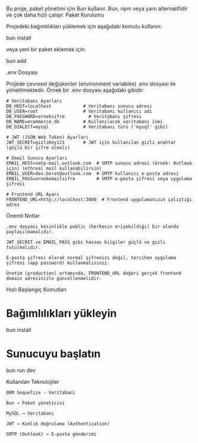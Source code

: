 Bu proje, paket yönetimi için Bun kullanır.
Bun, npm veya yarn alternatifidir ve çok daha hızlı çalışır.
Paket Kurulumu

Projedeki bağımlılıkları yüklemek için aşağıdaki komutu kullanın:

bun install

veya yeni bir paket eklemek için:

bun add <paket-ismi>

.env Dosyası

Projede çevresel değişkenler (environment variables) .env dosyası ile yönetilmektedir.
Örnek bir .env dosyası aşağıdaki gibidir:
```dotenv
# Veritabanı Ayarları
DB_HOST=localhost            # Veritabanı sunucu adresi
DB_USER=root                 # Veritabanı kullanıcı adı
DB_PASSWORD=orneksifre         # Veritabanı şifresi
DB_NAME=ecommerce_db         # Kullanılacak veritabanı ismi
DB_DIALECT=mysql             # Veritabanı türü ('mysql' gibi)

# JWT (JSON Web Token) Ayarları
JWT_SECRET=gizliKey123       # JWT için kullanılan gizli anahtar (güçlü bir şifre olmalı)

# Email Sunucu Ayarları
EMAIL_HOST=smtp-mail.outlook.com  # SMTP sunucu adresi (örnek: Outlook için) (ethreal mail kullanabilirsin)
EMAIL_USER=dev.berat@outlook.com  # SMTP kullanıcı e-posta adresi 
EMAIL_PASS=ornekemailsifre        # SMTP e-posta şifresi veya uygulama şifresi

# Frontend URL Ayarı
FRONTEND_URL=http://localhost:3000  # Frontend uygulamanızın çalıştığı adres
```
Önemli Notlar

    .env dosyası kesinlikle public (herkesin erişebildiği) bir alanda paylaşılmamalıdır.

    JWT_SECRET ve EMAIL_PASS gibi hassas bilgiler güçlü ve gizli tutulmalıdır.

    E-posta şifresi olarak normal şifrenizi değil, tercihen uygulama şifresi (app password) kullanmalısınız.

    Üretim (production) ortamında, FRONTEND_URL değeri gerçek frontend domain adresinizle güncellenmelidir.

Hızlı Başlangıç Komutları

# Bağımlılıkları yükleyin
bun install

# Sunucuyu başlatın
bun run dev


Kullanılan Teknolojiler

    ORM Sequelize - Veritabani 
    
    Bun → Paket yöneticisi

    MySQL → Veritabanı

    JWT → Kimlik doğrulama (Authentication)

    SMTP (Outlook) → E-posta gönderimi
